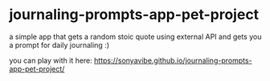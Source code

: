 # journaling-prompts-app-pet-project
a simple app that gets a random stoic quote using external API and gets you a prompt for daily journaling :)

you can play with it here: https://sonyavibe.github.io/journaling-prompts-app-pet-project/

